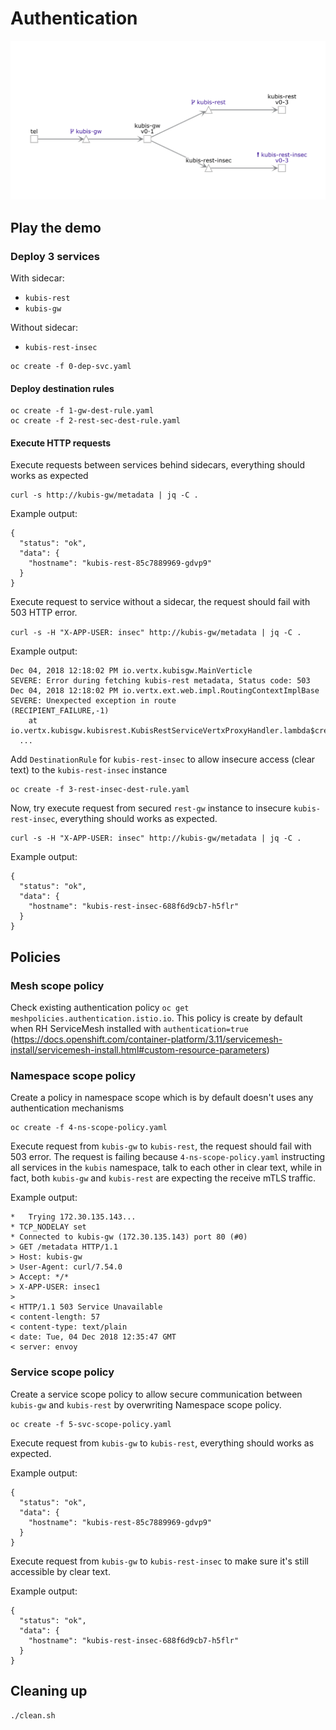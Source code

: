 # Authentication 
![schema](https://raw.githubusercontent.com/Dimss/kubis-ocp/master/3-authentication/authentication.png)

## Play the demo 

### Deploy 3 services 
With sidecar: 
- `kubis-rest` 
- `kubis-gw`

Without sidecar:
- `kubis-rest-insec`

```
oc create -f 0-dep-svc.yaml
```

#### Deploy destination rules
```
oc create -f 1-gw-dest-rule.yaml
oc create -f 2-rest-sec-dest-rule.yaml
```

#### Execute HTTP requests
Execute requests between services behind sidecars, everything should works as expected 

```
curl -s http://kubis-gw/metadata | jq -C .
``` 

Example output: 
```
{
  "status": "ok",
  "data": {
    "hostname": "kubis-rest-85c7889969-gdvp9"
  }
}
```

Execute request to service without a sidecar, the request should fail with 503 HTTP error. 

`curl -s -H "X-APP-USER: insec" http://kubis-gw/metadata | jq -C .` 

Example output: 
```
Dec 04, 2018 12:18:02 PM io.vertx.kubisgw.MainVerticle
SEVERE: Error during fetching kubis-rest metadata, Status code: 503
Dec 04, 2018 12:18:02 PM io.vertx.ext.web.impl.RoutingContextImplBase
SEVERE: Unexpected exception in route
(RECIPIENT_FAILURE,-1)
	at io.vertx.kubisgw.kubisrest.KubisRestServiceVertxProxyHandler.lambda$createHandler$0(KubisRestServiceVertxProxyHandler.java:154)
  ...
```

Add `DestinationRule` for `kubis-rest-insec` to allow insecure access (clear text) to the `kubis-rest-insec` instance 
```
oc create -f 3-rest-insec-dest-rule.yaml
```

Now, try execute request from secured `rest-gw` instance to insecure `kubis-rest-insec`, everything should works as expected. 

```
curl -s -H "X-APP-USER: insec" http://kubis-gw/metadata | jq -C .
``` 

Example output: 
```
{
  "status": "ok",
  "data": {
    "hostname": "kubis-rest-insec-688f6d9cb7-h5flr"
  }
}
```
## Policies

### Mesh scope policy
Check existing authentication policy `oc get meshpolicies.authentication.istio.io`. 
This policy is create by default when RH ServiceMesh installed with `authentication=true` (https://docs.openshift.com/container-platform/3.11/servicemesh-install/servicemesh-install.html#custom-resource-parameters)

### Namespace scope policy 
Create a policy in namespace scope which is by default doesn't uses any authentication mechanisms

```
oc create -f 4-ns-scope-policy.yaml
```

Execute request from `kubis-gw` to `kubis-rest`, the request should fail with 503 error. 
The request is failing because `4-ns-scope-policy.yaml` instructing all services in the `kubis` namespace, 
talk to each other in clear text, while in fact, both `kubis-gw` and `kubis-rest` are expecting the receive mTLS traffic. 

Example output:
```
*   Trying 172.30.135.143...
* TCP_NODELAY set
* Connected to kubis-gw (172.30.135.143) port 80 (#0)
> GET /metadata HTTP/1.1
> Host: kubis-gw
> User-Agent: curl/7.54.0
> Accept: */*
> X-APP-USER: insec1
>
< HTTP/1.1 503 Service Unavailable
< content-length: 57
< content-type: text/plain
< date: Tue, 04 Dec 2018 12:35:47 GMT
< server: envoy
```

### Service scope  policy 

Create a service scope policy to allow secure communication between `kubis-gw` and `kubis-rest` by overwriting Namespace scope policy.

```
oc create -f 5-svc-scope-policy.yaml
```

Execute request from `kubis-gw` to `kubis-rest`, everything should works as expected. 

Example output:
```
{
  "status": "ok",
  "data": {
    "hostname": "kubis-rest-85c7889969-gdvp9"
  }
}
```

Execute request from `kubis-gw` to `kubis-rest-insec` to make sure it's still accessible by clear text. 

Example output: 
```
{
  "status": "ok",
  "data": {
    "hostname": "kubis-rest-insec-688f6d9cb7-h5flr"
  }
}
```

## Cleaning up 
```
./clean.sh
```
